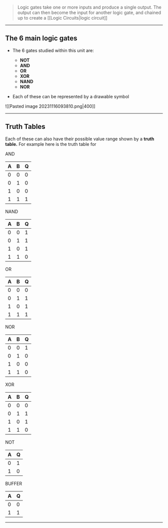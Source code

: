 > Logic gates take one or more inputs and produce a single output.
> The output can then become the input for another logic gate, and chained up to create a [[Logic Circuits|logic circuit]]

-----
## The 6 main logic gates
- The 6 gates studied within this unit are:
	- **NOT**
	- **AND**
	- **OR**
	- **XOR**
	- **NAND**
	- **NOR**

- Each of these can be represented by a drawable symbol

 ![[Pasted image 20231116093810.png|400]]

-----
## Truth Tables
Each of these can also have their possible value range shown by a **truth table.**
For example here is the truth table for 

AND


| **A**   | **B**   | **Q**   |
| --- | --- | --- |
| 0   | 0   | 0   |
| 0   | 1   | 0   |
| 1   | 0   | 0   |
| 1   | 1   | 1   |

NAND


| **A**   | **B**   | **Q**   |
| --- | --- | --- |
| 0   | 0   | 1   |
| 0   | 1   | 1   |
| 1   | 0   | 1   |
| 1   | 1   | 0   |

OR


| **A**   | **B**   | **Q**   |
| --- | --- | --- |
| 0   | 0   | 0   |
| 0   | 1   | 1   |
| 1   | 0   | 1   |
| 1   | 1   | 1   |

NOR


| **A**   | **B**   | **Q**   |
| --- | --- | --- |
| 0   | 0   | 1   |
| 0   | 1   | 0   |
| 1   | 0   | 0   |
| 1   | 1   | 0   |

XOR


| **A**   | **B**   | **Q**   |
| --- | --- | --- |
| 0   | 0   | 0   |
| 0   | 1   | 1   |
| 1   | 0   | 1   |
| 1   | 1   | 0   |

NOT


| **A**   | **Q**   |
| --- | --- |
| 0   | 1   |
| 1   | 0   |

BUFFER


| **A**   | **Q**   |
| --- | --- |
| 0   | 0   |
| 1   | 1   |



-----
